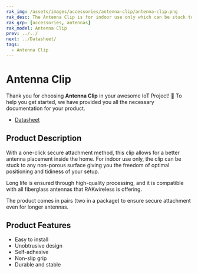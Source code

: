 ```yaml
---
rak_img: /assets/images/accessories/antenna-clip/antenna-clip.png
rak_desc: The Antenna Clip is for indoor use only which can be stuck to any non-porous surface, giving you the freedom of optimal positioning and tidiness of your set-up.
rak_grp: [accessories, antennas]
rak_model: Antenna Clip
prev: ../../
next: ../Datasheet/
tags:
  - Antenna Clip
---
```


# Antenna Clip


Thank you for choosing **Antenna Clip** in your awesome IoT Project! 🎉 To help you get started, we have provided you all the necessary documentation for your product.

* [Datasheet](../Datasheet/)

## Product Description

With a one-click secure attachment method, this clip allows for a better antenna placement inside the home. For indoor use only, the clip can be stuck to any non-porous surface giving you the freedom of optimal positioning and tidiness of your setup.

Long life is ensured through high-quality processing, and it is compatible with all fiberglass antennas that RAKwireless is offering. 

The product comes in pairs (two in a package) to ensure secure attachment even for longer antennas.

## Product Features  

- Easy to install
- Unobtrusive design
- Self-adhesive
- Non-slip grip
- Durable and stable